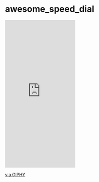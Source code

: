 # awesome_speed_dial


<iframe src="https://giphy.com/embed/ZDtE3UNgNXFOh7Gs9z" width="230" height="480" frameBorder="0" class="giphy-embed" allowFullScreen></iframe><p><a href="https://giphy.com/gifs/ZDtE3UNgNXFOh7Gs9z">via GIPHY</a></p>